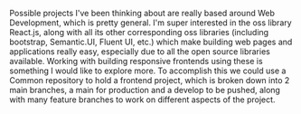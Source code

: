 Possible projects I've been thinking about are really based around Web Development, which is pretty general. I'm super interested in the oss library React.js, along with all its other corresponding oss libraries (including bootstrap, Semantic.UI, Fluent UI, etc.) which make building web pages and applications really easy, especially due to all the open source libraries available. Working with building responsive frontends using these is something I would like to explore more. To accomplish this we could use a Common repository to hold a frontend project, which is broken down into 2 main branches, a main for production and a develop to be pushed, along with many feature branches to work on different aspects of the project. 
